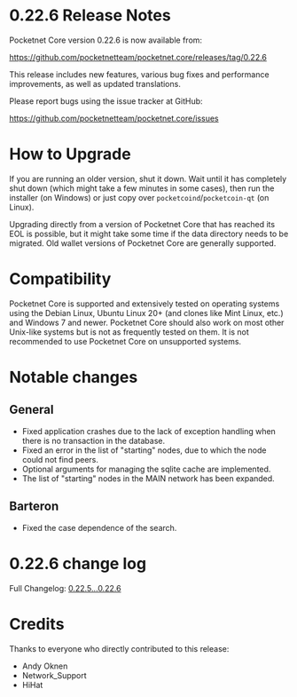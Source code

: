0.22.6 Release Notes
====================

Pocketnet Core version 0.22.6 is now available from:

  <https://github.com/pocketnetteam/pocketnet.core/releases/tag/0.22.6>

This release includes new features, various bug fixes and performance
improvements, as well as updated translations.

Please report bugs using the issue tracker at GitHub:

  <https://github.com/pocketnetteam/pocketnet.core/issues>

How to Upgrade
==============

If you are running an older version, shut it down. Wait until it has completely
shut down (which might take a few minutes in some cases), then run the
installer (on Windows) or just copy over `pocketcoind`/`pocketcoin-qt` (on Linux).

Upgrading directly from a version of Pocketnet Core that has reached its EOL is
possible, but it might take some time if the data directory needs to be migrated. Old
wallet versions of Pocketnet Core are generally supported.

Compatibility
==============

Pocketnet Core is supported and extensively tested on operating systems
using the Debian Linux, Ubuntu Linux 20+ (and clones like Mint Linux, etc.) and
Windows 7 and newer.  Pocketnet Core should also work on most other Unix-like systems but
is not as frequently tested on them.  It is not recommended to use Pocketnet Core on
unsupported systems.

Notable changes
===============

General
------------

- Fixed application crashes due to the lack of exception handling when there is no transaction in the database.
- Fixed an error in the list of "starting" nodes, due to which the node could not find peers.
- Optional arguments for managing the sqlite cache are implemented.
- The list of "starting" nodes in the MAIN network has been expanded.

Barteron
-------

- Fixed the case dependence of the search.


0.22.6 change log
=================
Full Changelog: [0.22.5...0.22.6](https://github.com/pocketnetteam/pocketnet.core/compare/0.22.5...0.22.6)

Credits
=======

Thanks to everyone who directly contributed to this release:

- Andy Oknen
- Network_Support
- HiHat
